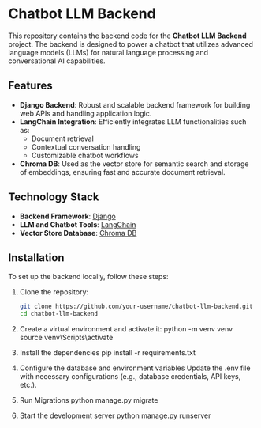 # Chatbot LLM Backend

This repository contains the backend code for the **Chatbot LLM Backend** project. The backend is designed to power a chatbot that utilizes advanced language models (LLMs) for natural language processing and conversational AI capabilities.

## Features

- **Django Backend**: Robust and scalable backend framework for building web APIs and handling application logic.
- **LangChain Integration**: Efficiently integrates LLM functionalities such as:
  - Document retrieval
  - Contextual conversation handling
  - Customizable chatbot workflows
- **Chroma DB**: Used as the vector store for semantic search and storage of embeddings, ensuring fast and accurate document retrieval.

## Technology Stack

- **Backend Framework**: [Django](https://www.djangoproject.com/)
- **LLM and Chatbot Tools**: [LangChain](https://langchain-langchain.com/)
- **Vector Store Database**: [Chroma DB](https://www.trychroma.com/)

## Installation

To set up the backend locally, follow these steps:

1. Clone the repository:
   ```bash
   git clone https://github.com/your-username/chatbot-llm-backend.git
   cd chatbot-llm-backend

2. Create a virtual environment and activate it:
   python -m venv venv
   source venv\Scripts\activate

3. Install the dependencies
   pip install -r requirements.txt
   
5. Configure the database and environment variables
   Update the .env file with necessary configurations (e.g., database credentials, API keys, etc.).
   
7. Run Migrations
   python manage.py migrate
   
9. Start the development server
   python manage.py runserver

